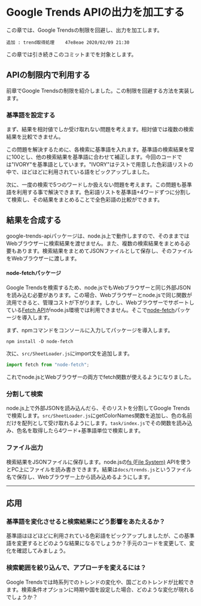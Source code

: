# Google Trends APIの出力を加工する

この章では、Google Trendsの制限を回避し、出力を加工します。

    追加 : trend取得処理    47e8eae 2020/02/09 21:30

この章では引き続きこのコミットまでを対象とします。

## APIの制限内で利用する

前章でGoogle Trendsの制限を紹介しました。この制限を回避する方法を実装します。

### 基準語を設定する

まず、結果を相対値でしか受け取れない問題を考えます。相対値では複数の検索結果を比較できません。

この問題を解決するために、各検索に基準語を入れます。基準語の検索結果を常に100とし、他の検索結果を基準語に合わせて補正します。今回のコードでは"IVORY"を基準語としています。"IVORY"はテストで用意した色彩語リストの中で、ほどほどに利用されている語をピックアップしました。

次に、一度の検索で5つのワードしか扱えない問題を考えます。この問題も基準語を利用する事で解決できます。色彩語リストを基準語+4ワードずつに分割して検索し、その結果をまとめることで全色彩語の比較ができます。

## 結果を合成する

google-trends-apiパッケージは、node.js上で動作しますので、そのままではWebブラウザーに検索結果を渡せません。また、複数の検索結果をまとめる必要もあります。検索結果をまとめてJSONファイルとして保存し、そのファイルをWebブラウザーに渡します。

#### node-fetchパッケージ

Google Trendsを検索するため、node.jsでもWebブラウザーと同じ外部JSONを読み込む必要があります。この場合、Webブラウザーとnode.jsで同じ関数が流用できると、管理コストが下がります。しかし、Webブラウザーでサポートしている[Fetch API](https://developer.mozilla.org/ja/docs/Web/API/Fetch_API/Using_Fetch)がnode.js環境では利用できません。そこで[node-fetch](https://github.com/node-fetch/node-fetch)パッケージを導入します。

まず、npmコマンドをコンソールに入力してパッケージを導入します。

    npm install -D node-fetch

次に、`src/SheetLoader.js`にimport文を追加します。

```js
import fetch from "node-fetch";
```

これでnode.jsとWebブラウザーの両方でfetch関数が使えるようになりました。

### 分割して検索

node.js上で外部JSONを読み込んだら、そのリストを分割してGoogle Trendsで検索します。`src/SheetLoader.js`にgetColorNames関数を追加し、色の名前だけを配列として受け取れるようにします。`task/index.js`でその関数を読み込み、色名を取得したら4ワード+基準語単位で検索します。

### ファイル出力

検索結果をJSONファイルに保存します。node.jsの[fs (File System)](https://nodejs.org/api/fs.html) APIを使うとPC上にファイルを読み書きできます。結果は`docs/trends.js`というファイル名で保存し、Webブラウザー上から読み込めるようにします。

---

## 応用

### 基準語を変化させると検索結果にどう影響をあたえるか？

基準語はほどほどに利用されている色彩語をピックアップしましたが、この基準語を変更するとどのような結果になるでしょうか？手元のコードを変更して、変化を確認してみましょう。

### 検索範囲を絞り込んで、アプローチを変えるには？

Google Trendsでは時系列でのトレンドの変化や、国ごとのトレンドが比較できます。検索条件オプションに時期や国を設定した場合、どのような変化が現れるでしょうか？
